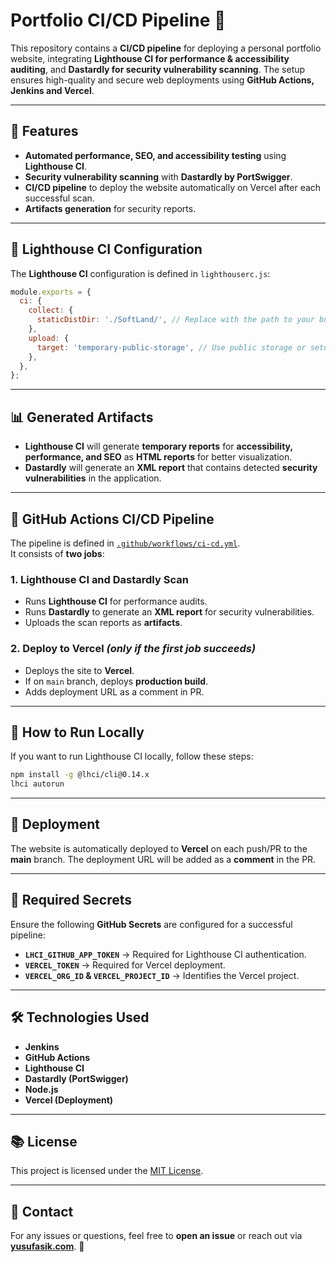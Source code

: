 # Portfolio CI/CD Pipeline 🚀
This repository contains a **CI/CD pipeline** for deploying a personal portfolio website, integrating **Lighthouse CI for performance & accessibility auditing**, and **Dastardly for security vulnerability scanning**. The setup ensures high-quality and secure web deployments using **GitHub Actions, Jenkins and Vercel**.

---

## 🌟 Features
- **Automated performance, SEO, and accessibility testing** using **Lighthouse CI**.
- **Security vulnerability scanning** with **Dastardly by PortSwigger**.
- **CI/CD pipeline** to deploy the website automatically on Vercel after each successful scan.
- **Artifacts generation** for security reports.

---

## 📂 Lighthouse CI Configuration
The **Lighthouse CI** configuration is defined in `lighthouserc.js`:

```js
module.exports = {
  ci: {
    collect: {
      staticDistDir: './SoftLand/', // Replace with the path to your built files or if using Node.js, adjust package.json
    },
    upload: {
      target: 'temporary-public-storage', // Use public storage or setup server
    },
  },
};
```

---

## 📊 Generated Artifacts
- **Lighthouse CI** will generate **temporary reports** for **accessibility, performance, and SEO** as **HTML reports** for better visualization.
- **Dastardly** will generate an **XML report** that contains detected **security vulnerabilities** in the application.

---

## 📄 GitHub Actions CI/CD Pipeline
The pipeline is defined in [`.github/workflows/ci-cd.yml`](https://github.com/bugnificent/ci-cd_test/blob/main/.github/workflows/ci-cd.yml).  
It consists of **two jobs**:

### 1. Lighthouse CI and Dastardly Scan
- Runs **Lighthouse CI** for performance audits.
- Runs **Dastardly** to generate an **XML report** for security vulnerabilities.
- Uploads the scan reports as **artifacts**.

### 2. Deploy to Vercel *(only if the first job succeeds)*
- Deploys the site to **Vercel**.
- If on `main` branch, deploys **production build**.
- Adds deployment URL as a comment in PR.

---

## 🔋 How to Run Locally
If you want to run Lighthouse CI locally, follow these steps:

```bash
npm install -g @lhci/cli@0.14.x
lhci autorun
```

---

## 🚀 Deployment
The website is automatically deployed to **Vercel** on each push/PR to the **main** branch. The deployment URL will be added as a **comment** in the PR.

---

## 🔑 Required Secrets
Ensure the following **GitHub Secrets** are configured for a successful pipeline:
- **`LHCI_GITHUB_APP_TOKEN`** → Required for Lighthouse CI authentication.
- **`VERCEL_TOKEN`** → Required for Vercel deployment.
- **`VERCEL_ORG_ID` & `VERCEL_PROJECT_ID`** → Identifies the Vercel project.

---

## 🛠️ Technologies Used
- **Jenkins**
- **GitHub Actions**
- **Lighthouse CI**
- **Dastardly (PortSwigger)**
- **Node.js**
- **Vercel (Deployment)**

---

## 📚 License
This project is licensed under the [MIT License](LICENSE).

---
## 📩 Contact
For any issues or questions, feel free to **open an issue** or reach out via **[yusufasik.com](https://yusufasik.com/)**. 🚀


